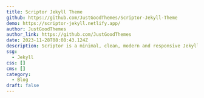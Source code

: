 ```yaml
---
title: Scriptor Jekyll Theme
github: https://github.com/JustGoodThemes/Scriptor-Jekyll-Theme
demo: https://scriptor-jekyll.netlify.app/
author: JustGoodThemes
author_link: https://github.com/JustGoodThemes
date: 2023-11-28T08:08:43.124Z
description: Scriptor is a minimal, clean, modern and responsive Jekyll theme for writers.
ssg:
  - Jekyll
css: []
cms: []
category:
  - Blog
draft: false
---
```

